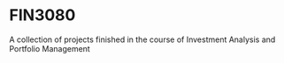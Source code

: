 # FIN3080
A collection of projects finished in the course of Investment Analysis and Portfolio Management
